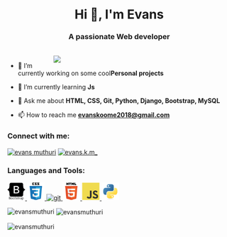 <!-----[![MasterHead](https://c1.wallpaperflare.com/preview/663/399/690/web-page-htlm-code-programming.jpg)](https://EvansMuthuri.io)------>
<h1 align="center">Hi 👋, I'm Evans</h1>
<h3 align="center">A passionate Web developer</h3> <br>
<img align="right" width="400" src="https://media3.giphy.com/media/qgQUggAC3Pfv687qPC/giphy.gif?cid=ecf05e47wayopmcrg8qqachj39hwzu0x4bxpemgnj7hfyu2k&ep=v1_gifs_search&rid=giphy.gif&ct=g">

- 🔭 I’m currently working on some cool**Personal projects**

- 🌱 I’m currently learning **Js**

- 💬 Ask me about **HTML, CSS, Git, Python, Django, Bootstrap, MySQL**

- 📫 How to reach me **evanskoome2018@gmail.com**

<h3 align="left">Connect with me:</h3>
<p align="left">
<a href="https://linkedin.com/in/evans muthuri" target="blank"><img align="center" src="https://raw.githubusercontent.com/rahuldkjain/github-profile-readme-generator/master/src/images/icons/Social/linked-in-alt.svg" alt="evans muthuri" height="30" width="40" /></a>
<a href="https://instagram.com/evans.k.m_" target="blank"><img align="center" src="https://raw.githubusercontent.com/rahuldkjain/github-profile-readme-generator/master/src/images/icons/Social/instagram.svg" alt="evans.k.m_" height="30" width="40" /></a>
</p>

<h3 align="left">Languages and Tools:</h3>
<p align="left"> <a href="https://getbootstrap.com" target="_blank" rel="noreferrer"> <img src="https://raw.githubusercontent.com/devicons/devicon/master/icons/bootstrap/bootstrap-plain-wordmark.svg" alt="bootstrap" width="40" height="40"/> </a> <a href="https://www.w3schools.com/css/" target="_blank" rel="noreferrer"> <img src="https://raw.githubusercontent.com/devicons/devicon/master/icons/css3/css3-original-wordmark.svg" alt="css3" width="40" height="40"/> </a> <a href="https://git-scm.com/" target="_blank" rel="noreferrer"> <img src="https://www.vectorlogo.zone/logos/git-scm/git-scm-icon.svg" alt="git" width="40" height="40"/> </a> <a href="https://www.w3.org/html/" target="_blank" rel="noreferrer"> <img src="https://raw.githubusercontent.com/devicons/devicon/master/icons/html5/html5-original-wordmark.svg" alt="html5" width="40" height="40"/> </a> <a href="https://developer.mozilla.org/en-US/docs/Web/JavaScript" target="_blank" rel="noreferrer"> <img src="https://raw.githubusercontent.com/devicons/devicon/master/icons/javascript/javascript-original.svg" alt="javascript" width="40" height="40"/> </a> <a href="https://www.python.org" target="_blank" rel="noreferrer"> <img src="https://raw.githubusercontent.com/devicons/devicon/master/icons/python/python-original.svg" alt="python" width="40" height="40"/> </a> </p>

<p><img align="left" src="https://github-readme-stats.vercel.app/api/top-langs?username=evansmuthuri&show_icons=true&locale=en&layout=compact" alt="evansmuthuri" /></p>

<p>&nbsp;<img align="center" src="https://github-readme-stats.vercel.app/api?username=evansmuthuri&show_icons=true&locale=en" alt="evansmuthuri" /></p>

<p><img align="center" src="https://github-readme-streak-stats.herokuapp.com/?user=evansmuthuri&" alt="evansmuthuri" /></p>
